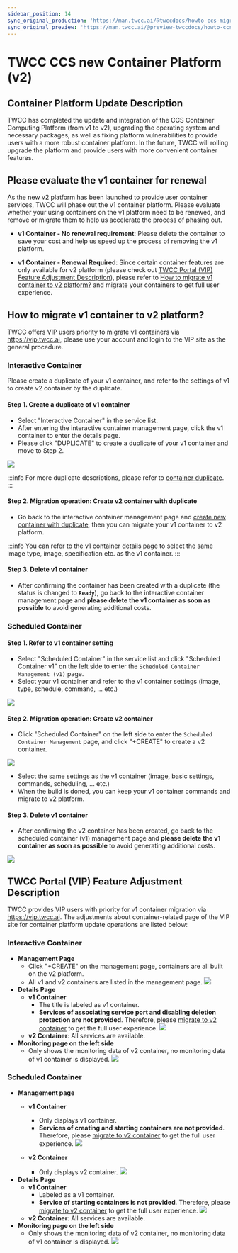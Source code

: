 ```yaml
---
sidebar_position: 14
sync_original_production: 'https://man.twcc.ai/@twccdocs/howto-ccs-migrate-container-en' 
sync_original_preview: 'https://man.twcc.ai/@preview-twccdocs/howto-ccs-migrate-container-en' 
---
```


# TWCC CCS new Container Platform (v2)

## Container Platform Update Description

TWCC has completed the update and integration of the CCS Container Computing Platform (from v1 to v2), upgrading the operating system and necessary packages, as well as fixing platform vulnerabilities to provide users with a more robust container platform.
In the future, TWCC will rolling upgrade the platform and provide users with more convenient container features.

## Please evaluate the v1 container for renewal

As the new v2 platform has been launched to provide user container services, TWCC will phase out the v1 container platform. Please evaluate whether your using containers on the v1 platform need to be renewed, and remove or migrate them to help us accelerate the process of phasing out.

- **v1 Container - No renewal requirement**: 
Please delete the container to save your cost and help us speed up the process of removing the v1 platform.

- **v1 Container - Renewal Required**: 
Since certain container features are only available for v2 platform (please check out [TWCC Portal (VIP) Feature Adjustment Description](#twcc-portal-vip-feature-adjustment-description)), please refer to [How to migrate v1 container to v2 platform?](#how-to-migrate-v1-container-to-v2-platform) and migrate your containers to get full user experience.


<!-- ## How to find whether a container is old or new?

You can find out whether a container is built on the v1 or v2 platform by the build time or the TWCC portal site.

- **Build time**
    - v1 Container: container bulit before 2022/9/x<sup>[1]</sup>
    - v2 Container: container bulit after 2022/9/x<sup>[1]</sup>

:::info
<sup>[1]</sup> To VIP user who have migrated their containers: 2022/9/xx is the time to separate the old and new containers.
:::

- **Portal - Container info page**
    - v1 Container: Show (v1) version
    > ![](https://i.imgur.com/ZRjInxR.png)
    
    > ![](https://i.imgur.com/MfSEW4N.png)

    - v2 Container: No version is showed
 -->

## How to migrate v1 container to v2 platform?

TWCC offers VIP users priority to migrate v1 containers via https://vip.twcc.ai, please use your account and login to the VIP site as the general procedure.

### Interactive Container

Please create a duplicate of your v1 container, and refer to the settings of v1 to create v2 container by the duplicate.

#### Step 1. Create a duplicate of v1 container

- Select "Interactive Container" in the service list.
- After entering the interactive container management page, click the v1 container to enter the details page.
- Please click "DUPLICATE" to create a duplicate of your v1 container and move to Step 2.

![](https://cos.twcc.ai/SYS-MANUAL/uploads/upload_12328655518d001f13dad1ab83c880f6.png)

:::info
For more duplicate descriptions, please refer to [container duplicate](docs/ccs-interactive-container/user-guides/duplicate-backup/duplicates.md).
:::


#### Step 2. Migration operation: Create v2 container with duplicate

- Go back to the interactive container management page and [create new container with duplicate](docs/ccs-interactive-container/user-guides/duplicate-backup/duplicates.md), then you can migrate your v1 container to v2 platform.

:::info
You can refer to the v1 container details page to select the same image type, image, specification etc. as the v1 container.
:::

#### Step 3. Delete v1 container

- After confirming the container has been created with a duplicate (the status is changed to **`Ready`**), go back to the interactive container management page and **please delete the v1 container as soon as possible** to avoid generating additional costs.

### Scheduled Container

#### Step 1. Refer to v1 container setting

- Select "Scheduled Container" in the service list and click "Scheduled Container v1" on the left side to enter the `Scheduled Container Management (v1)` page.
- Select your v1 container and refer to the v1 container settings (image, type, schedule, command, ... etc.)

![](https://cos.twcc.ai/SYS-MANUAL/uploads/upload_1b7df096e44f91d605cdb92a295bde1c.png)


#### Step 2. Migration operation: Create v2 container

- Click "Scheduled Container" on the left side to enter the `Scheduled Container Management` page, and click "+CREATE" to create a v2 container. 


![](https://cos.twcc.ai/SYS-MANUAL/uploads/upload_f7960d203eb6e998c34c3f0483205d58.png)


- Select the same settings as the v1 container (image, basic settings, commands, scheduling, ... etc.)
- When the build is doned, you can keep your v1 container commands and migrate to v2 platform.

#### Step 3. Delete v1 container

- After confirming the v2 container has been created, go back to the scheduled container (v1) management page and **please delete the v1 container as soon as possible** to avoid generating additional costs.

![](https://cos.twcc.ai/SYS-MANUAL/uploads/upload_19203698251bb5fb824e6f1d7fcd884c.png)


## TWCC Portal (VIP) Feature Adjustment Description

TWCC provides VIP users with priority for v1 container migration via https://vip.twcc.ai. The adjustments about container-related page of the VIP site for container platform update operations are listed below:

### Interactive Container

- **Management Page**
    - Click "+CREATE" on the management page, containers are all built on the v2 platform.
    - All v1 and v2 containers are listed in the management page. 
    ![](https://cos.twcc.ai/SYS-MANUAL/uploads/upload_1d1ca6f9ba5fb68e4e59fc8b96e43779.png)
- **Details Page**
    - **v1 Container**
        - The title is labeled as v1 container.
        - **Services of associating service port and disabling deletion protection are not provided**. Therefore, please [migrate to v2 container](#interactive-container) to get the full user experience.
        ![](https://cos.twcc.ai/SYS-MANUAL/uploads/upload_5660c85877d78d9dac6ad37b47f9524a.png)
    - **v2 Container**: All services are available.
- **Monitoring page on the left side**
    - Only shows the monitoring data of v2 container, no monitoring data of v1 container is displayed.
    ![](https://cos.twcc.ai/SYS-MANUAL/uploads/upload_12a2305b2e646acb870334925b6b037a.png)

### Scheduled Container

- **Management page**
    - **v1 Container**
        - Only displays v1 container.
        - **Services of creating and starting containers are not provided**. Therefore, please [migrate to v2 container](#scheduled-container) to get the full user experience.
        ![](https://cos.twcc.ai/SYS-MANUAL/uploads/upload_b83c3c33551a9a3a72cea34d4c83c777.png)

    - **v2 Container**
        - Only displays v2 container.
        ![](https://cos.twcc.ai/SYS-MANUAL/uploads/upload_b451721299c3f75b52c1d90bedd2f65b.png)
- **Details Page**
    - **v1 Container**
        - Labeled as a v1 container.
        - **Service of starting containers is not provided**. Therefore, please [migrate to v2 container](#scheduled-container) to get the full user experience.
        ![](https://cos.twcc.ai/SYS-MANUAL/uploads/upload_4fa9d27ee389dcb14a58079fc617c5ad.png)
    - **v2 Container**: All services are available.
- **Monitoring page on the left side**
    - Only shows the monitoring data of v2 container, no monitoring data of v1 container is displayed.
    ![](https://cos.twcc.ai/SYS-MANUAL/uploads/upload_81d2c8f3dc5d0dd39423452bb654fc6f.png)